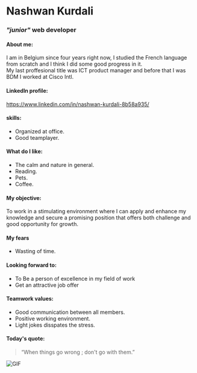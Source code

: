 

# Nashwan Kurdali

### *"junior"* web developer



#### About me:
I am in Belgium since four years right now, I studied the French language from scratch and I think I did some good progress in it.    
My last proffesional title was ICT product manager and before that I was BDM I worked at Cisco Intl.

####  LinkedIn profile:
https://www.linkedin.com/in/nashwan-kurdali-8b58a935/




####  skills:
- Organized at office.
- Good teamplayer.

#### What do I like:
- The calm and nature in general. 
- Reading.
- Pets.
- Coffee.


#### My objective:
To work in a stimulating environment where I can apply and enhance my knowledge and secure a promising position that offers both challenge and good opportunity for growth.

#### My fears

- Wasting of time. 

#### Looking forward to:
- To Be a person of excellence in my field of work
- Get an attractive job offer 

#### Teamwork values:
- Good communication between all members.
- Positive working environment.
- Light jokes disspates the stress.

#### Today's quote:

>“When things go wrong ; don't go with them.”


![GIF](https://c.tenor.com/3YXu6jc9W-0AAAAd/chubby-chubby-leopard.gif)
